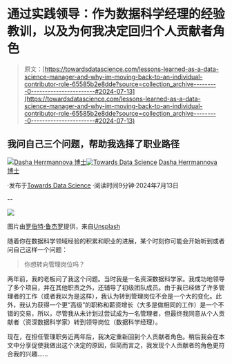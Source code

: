 # 通过实践领导：作为数据科学经理的经验教训，以及为何我决定回归个人贡献者角色

> 原文：[https://towardsdatascience.com/lessons-learned-as-a-data-science-manager-and-why-im-moving-back-to-an-individual-contributor-role-65585b2e8dde?source=collection_archive---------0-----------------------#2024-07-13](https://towardsdatascience.com/lessons-learned-as-a-data-science-manager-and-why-im-moving-back-to-an-individual-contributor-role-65585b2e8dde?source=collection_archive---------0-----------------------#2024-07-13)

## 我问自己三个问题，帮助我选择了职业路径

[](https://robodasha.medium.com/?source=post_page---byline--65585b2e8dde--------------------------------)[![Dasha Herrmannova 博士](../Images/9432ddd04a96034ea3974b4b0685c756.png)](https://robodasha.medium.com/?source=post_page---byline--65585b2e8dde--------------------------------)[](https://towardsdatascience.com/?source=post_page---byline--65585b2e8dde--------------------------------)[![Towards Data Science](../Images/a6ff2676ffcc0c7aad8aaf1d79379785.png)](https://towardsdatascience.com/?source=post_page---byline--65585b2e8dde--------------------------------) [Dasha Herrmannova 博士](https://robodasha.medium.com/?source=post_page---byline--65585b2e8dde--------------------------------)

·发布于[Towards Data Science](https://towardsdatascience.com/?source=post_page---byline--65585b2e8dde--------------------------------) ·阅读时间9分钟·2024年7月13日

--

![](../Images/11e8ff181b36cf9c7e15ecbc8c9821f1.png)

图片由[罗伯特·鲁杰罗](https://unsplash.com/@robert2301?utm_source=medium&utm_medium=referral)提供，来自[Unsplash](https://unsplash.com/?utm_source=medium&utm_medium=referral)

随着你在数据科学领域经验的积累和职业的进展，某个时刻你可能会开始听到或者问自己这样一个问题：

> 你想转向管理岗位吗？

两年前，我的老板问了我这个问题。当时我是一名资深数据科学家。我成功地领导了多个项目，并在其他职责之外，还辅导了初级团队成员。由于我已经做了许多管理者的工作（或者我以为是这样），我认为转到管理岗位不会是一个大的变化。此外，我认为获得一个更“高级”的职称和薪资增长（大多是做相同的工作）是一个不错的交易，所以，尽管我从未计划过尝试成为一名管理者，但最终我同意从个人贡献者（资深数据科学家）转到领导岗位（数据科学经理）。

现在，在担任管理职务近两年后，我决定重新回到个人贡献者角色。稍后我会在本文中分享促使我做出这个决定的原因，但简而言之，我发现个人贡献者的角色更符合我的兴趣……
